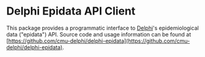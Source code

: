 # Delphi Epidata API Client

This package provides a programmatic interface to
[Delphi](https://delphi.midas.cs.cmu.edu/)'s epidemiological data ("epidata")
API. Source code and usage information can be found at
[https://github.com/cmu-delphi/delphi-epidata](https://github.com/cmu-delphi/delphi-epidata).
